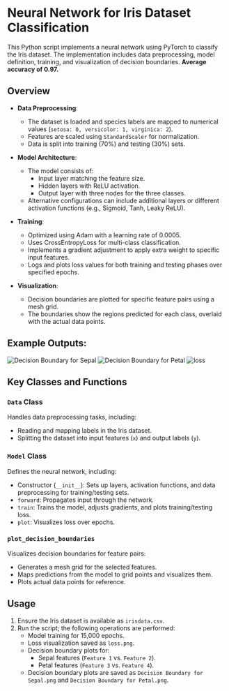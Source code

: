 # Neural Network for Iris Dataset Classification

This Python script implements a neural network using PyTorch to classify the Iris dataset. The implementation includes data preprocessing, model definition, training, and visualization of decision boundaries. **Average accuracy of 0.97.**

## Overview

- **Data Preprocessing**: 
  - The dataset is loaded and species labels are mapped to numerical values (`setosa: 0, versicolor: 1, virginica: 2`).
  - Features are scaled using `StandardScaler` for normalization.
  - Data is split into training (70%) and testing (30%) sets.

- **Model Architecture**:
  - The model consists of:
    - Input layer matching the feature size.
    - Hidden layers with ReLU activation.
    - Output layer with three nodes for the three classes.
  - Alternative configurations can include additional layers or different activation functions (e.g., Sigmoid, Tanh, Leaky ReLU).

- **Training**:
  - Optimized using Adam with a learning rate of 0.0005.
  - Uses CrossEntropyLoss for multi-class classification.
  - Implements a gradient adjustment to apply extra weight to specific input features.
  - Logs and plots loss values for both training and testing phases over specified epochs.

- **Visualization**:
  - Decision boundaries are plotted for specific feature pairs using a mesh grid. 
  - The boundaries show the regions predicted for each class, overlaid with the actual data points.

## Example Outputs:

![Decision Boundary for Sepal](https://github.com/user-attachments/assets/61050b1e-be3b-40f5-9132-54e4f2251fe5)
![Decision Boundary for Petal](https://github.com/user-attachments/assets/a841c1af-0ad6-4b97-b225-704849a84ba1)
![loss](https://github.com/user-attachments/assets/2e27602e-7d2a-4dd2-825b-0839383ce3c2)

## Key Classes and Functions

### `Data` Class
Handles data preprocessing tasks, including:
- Reading and mapping labels in the Iris dataset.
- Splitting the dataset into input features (`x`) and output labels (`y`).

### `Model` Class
Defines the neural network, including:
- Constructor (`__init__`): Sets up layers, activation functions, and data preprocessing for training/testing sets.
- `forward`: Propagates input through the network.
- `train`: Trains the model, adjusts gradients, and plots training/testing loss.
- `plot`: Visualizes loss over epochs.

### `plot_decision_boundaries`
Visualizes decision boundaries for feature pairs:
- Generates a mesh grid for the selected features.
- Maps predictions from the model to grid points and visualizes them.
- Plots actual data points for reference.

## Usage
1. Ensure the Iris dataset is available as `irisdata.csv`.
2. Run the script; the following operations are performed:
   - Model training for 15,000 epochs.
   - Loss visualization saved as `loss.png`.
   - Decision boundary plots for:
     - Sepal features (`Feature 1` vs. `Feature 2`).
     - Petal features (`Feature 3` vs. `Feature 4`).
   - Decision boundary plots are saved as `Decision Boundary for Sepal.png` and `Decision Boundary for Petal.png`.

